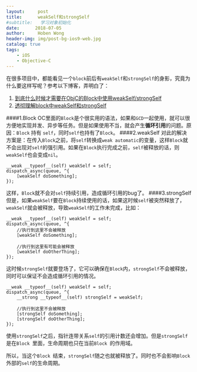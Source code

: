 ```yaml
---
layout:     post
title:      weakSelf和strongSelf
#subtitle:   学习对象初始化
date:      2018-07-05
author:     Hoben Wong
header-img: img/post-bg-ios9-web.jpg
catalog: true
tags:
    - iOS
    - Objective-C
---
```

在很多项目中，都能看见一个`block`前后有`weakSelf`和`strongSelf`的身影，究竟为什么要这样写呢？参考以下博客，弄明白了：
1. [到底什么时候才需要在ObjC的Block中使用weakSelf/strongSelf](http://blog.lessfun.com/blog/2014/11/22/when-should-use-weakself-and-strongself-in-objc-block/)
2. [透彻理解block中weakSelf和strongSelf](https://www.jianshu.com/p/ae4f84e289b9)

####1.Block
OC里面的`Block`是个很实用的语法，如果和`GCD`一起使用，就可以很方便地实现并发、异步等任务。但是如果使用不当，就会产生**循环引用**的问题。原因：`Block` 持有 `self`，同时`self`也持有了`Block`。
####2.weakSelf
对此的解决方案是：在传入`Block`之前，将`self`转换成`weak automatic`的变量，这样`Block`就不会出现对`self`的强引用。如果在`Block`执行完成之前，`self`被释放的话，则`weakSelf`也会变成`nil`。
```
__weak __typeof__(self) weakSelf = self;
dispatch_async(queue, ^{
    [weakSelf doSomething];
});
```
这样，`Block`就不会对`self`持续引用，造成循环引用的bug了。
####3.strongSelf
但是，如果`weakSelf`要在`Block`持续使用的话，如果这时候`self`被突然释放了，`weakSelf`就会被释放，导致`weakSelf`的工作未完成，比如：
```
__weak __typeof__(self) weakSelf = self;
dispatch_async(queue, ^{
    //执行到这里不会被释放
    [weakSelf doSomething];

    //执行到这里有可能会被释放
    [weakSelf doOtherThing];
});
```
这时候`strongSelf`就要登场了，它可以确保在`Block`内，`strongSelf`不会被释放，同时可以保证不会造成循环引用的情况。
```
__weak __typeof__(self) weakSelf = self;
dispatch_async(queue, ^{
    __strong __typeof__(self) strongSelf = weakSelf;    

    //执行到这里不会被释放
    [strongSelf doSomething];
    [strongSelf doOtherThing];
});
```
使用`strongSelf`之后，指针连带关系`self`的引用计数还会增加。但是`strongSelf`是在`Block `里面，生命周期也只在当前`Block `的作用域。

所以，当这个`Block `结束，`strongSelf`随之也就被释放了。同时也不会影响`Block `外部的`self`的生命周期。
